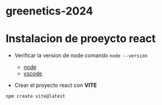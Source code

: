 # greenetics-2024

# Instalacion de proeycto react

 - Verificar la version de node comando ``node --version``

   - [node](https://nodejs.org/en)
    - [vscode](https://code.visualstudio.com/download)


- Crear el proyecto react con **VITE**

```bash
npm create vite@latest
```


